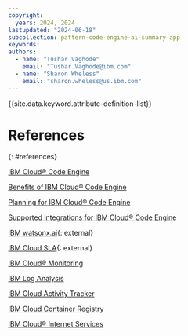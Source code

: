 ```yaml
---
copyright:
  years: 2024, 2024
lastupdated: "2024-06-18"
subcollection: pattern-code-engine-ai-summary-app
keywords:
authors:
  - name: "Tushar Vaghode"
    email: "Tushar.Vaghode@ibm.com"
  - name: "Sharon Wheless"
    email: "sharon.wheless@us.ibm.com"
---
```


{{site.data.keyword.attribute-definition-list}}

# References
{: #references}

[IBM Cloud® Code Engine](/docs/codeengine)

[Benefits of IBM Cloud® Code Engine](/docs/codeengine?topic=codeengine-about#benefits)

[Planning for IBM Cloud® Code Engine](/docs/codeengine?topic=codeengine-plan-codeengine)

[Supported integrations for IBM Cloud® Code Engine](/docs/codeengine?topic=codeengine-supported-integrations)

[IBM watsonx.ai](https://www.ibm.com/watsonx){: external}

[IBM Cloud SLA](https://www.ibm.com/support/customer/csol/terms/?id=i126-9268&lc=en){: external}

[IBM Cloud® Monitoring](/docs/monitoring?topic=monitoring-getting-started)

[IBM Log Analysis](/docs/log-analysis?topic=log-analysis-getting-started)

[IBM Cloud Activity Tracker](/docs/activity-tracker?topic=activity-tracker-getting-started)

[IBM Cloud Container Registry](/docs/Registry?topic=Registry-getting-started#getting-started)

[IBM Cloud® Internet Services](/docs/cis?topic=cis-getting-started)

